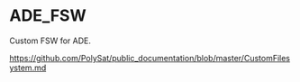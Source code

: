 # ADE_FSW

Custom FSW for ADE.

https://github.com/PolySat/public_documentation/blob/master/CustomFilesystem.md
